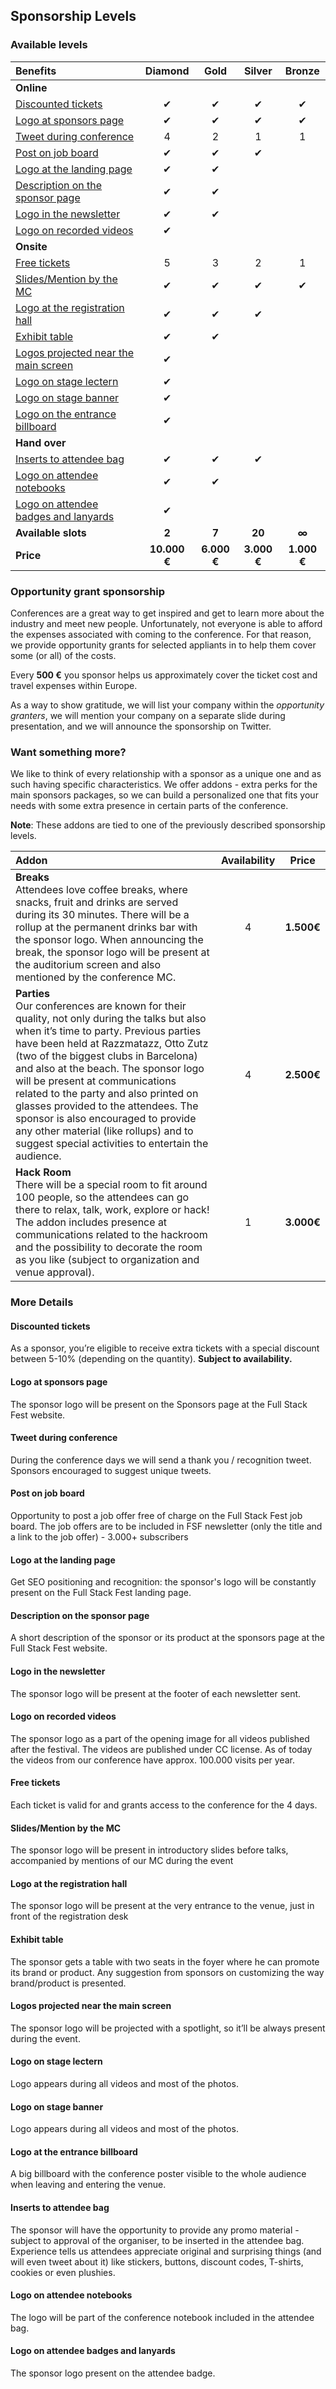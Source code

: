## Sponsorship Levels

### Available levels

| Benefits                                                                      |   Diamond    |    Gold     |   Silver    |   Bronze    |
| :---------------------------------------------------------------------------- | :----------: | :---------: | :---------: | :---------: |
| **Online**                                                                    |              |             |             |             |
| [Discounted tickets](#discounted-tickets)                                     |      ✔       |      ✔      |      ✔      |      ✔      |
| [Logo at sponsors page](#logo-at-sponsors-page)                               |      ✔       |      ✔      |      ✔      |      ✔      |
| [Tweet during conference](#tweet-during-conference)                           |      4       |      2      |      1      |      1      |
| [Post on job board](#post-on-job-board)                                       |      ✔       |      ✔      |      ✔      |             |
| [Logo at the landing page](#logo-at-the-landing-page)                         |      ✔       |      ✔      |             |             |
| [Description on the sponsor page](#description-on-the-sponsor-page)           |      ✔       |      ✔      |             |             |
| [Logo in the newsletter](#logo-in-the-newsletter)                             |      ✔       |      ✔      |             |             |
| [Logo on recorded videos](#logo-on-recorded-videos)                           |      ✔       |             |             |             |
| **Onsite**                                                                    |              |             |             |             |
| [Free tickets](#free-tickets)                                                 |      5       |      3      |      2      |      1      |
| [Slides/Mention by the MC](#slides-mention-by-the-mc)                         |      ✔       |      ✔      |      ✔      |      ✔      |
| [Logo at the registration hall](#logo-at-the-registration-hall)               |      ✔       |      ✔      |      ✔      |             |
| [Exhibit table](#exhibit-table)                                               |      ✔       |      ✔      |             |             |
| [Logos projected near the main screen](#logos-projected-near-the-main-screen) |      ✔       |             |             |             |
| [Logo on stage lectern](#logo-on-stage-lectern)                               |      ✔       |             |             |             |
| [Logo on stage banner](#logo-on-stage-banner)                                 |      ✔       |             |             |             |
| [Logo on the entrance billboard](#logo-on-the-entrance-billboard)             |      ✔       |             |             |             |
| **Hand over**                                                                 |              |             |             |             |
| [Inserts to attendee bag](#inserts-to-attendee-bag)                           |      ✔       |      ✔      |      ✔      |             |
| [Logo on attendee notebooks](#logo-on-attendee-notebooks)                     |      ✔       |      ✔      |             |             |
| [Logo on attendee badges and lanyards](#logo-on-attendee-badges-and-lanyards) |      ✔       |             |             |             |
| **Available slots**                                                           |    **2**     |    **7**    |   **20**    |    **∞**    |
| **Price**                                                                     | **10.000 €** | **6.000 €** | **3.000 €** | **1.000 €** |

### Opportunity grant sponsorship

Conferences are a great way to get inspired and get to learn more about the industry and meet new people. Unfortunately, not everyone is able to afford the expenses associated with coming to the conference. For that reason, we provide opportunity grants for selected appliants in to help them cover some (or all) of the costs.

Every **500 €** you sponsor helps us approximately cover the ticket cost and travel expenses within Europe.

As a way to show gratitude, we will list your company within the _opportunity granters_, we will mention your company on a separate slide during presentation, and we will announce the sponsorship on Twitter.

### Want something more?

We like to think of every relationship with a sponsor as a unique one and as such having specific characteristics. We offer addons - extra perks for the main sponsors packages, so we can build a personalized one that fits your needs with some extra presence in certain parts of the conference.

**Note**: These addons are tied to one of the previously described sponsorship levels.

| Addon                                                                                                                                                                                                                                                                                                                                                                                                                                                                                                                     | Availability |   Price    |
| :------------------------------------------------------------------------------------------------------------------------------------------------------------------------------------------------------------------------------------------------------------------------------------------------------------------------------------------------------------------------------------------------------------------------------------------------------------------------------------------------------------------------ | :----------: | :--------: |
| **Breaks**<br /> Attendees love coffee breaks, where snacks, fruit and drinks are served during its 30 minutes. There will be a rollup at the permanent drinks bar with the sponsor logo. When announcing the break, the sponsor logo will be present at the auditorium screen and also mentioned by the conference MC.                                                                                                                                                                                                   |      4       | **1.500€** |
| **Parties**<br />Our conferences are known for their quality, not only during the talks but also when it’s time to party. Previous parties have been held at Razzmatazz, Otto Zutz (two of the biggest clubs in Barcelona) and also at the beach. The sponsor logo will be present at communications related to the party and also printed on glasses provided to the attendees. The sponsor is also encouraged to provide any other material (like rollups) and to suggest special activities to entertain the audience. |      4       | **2.500€** |
| **Hack Room**<br />There will be a special room to fit around 100 people, so the attendees can go there to relax, talk, work, explore or hack! The addon includes presence at communications related to the hackroom and the possibility to decorate the room as you like (subject to organization and venue approval).                                                                                                                                                                                                   |      1       | **3.000€** |

### More Details

#### Discounted tickets

As a sponsor, you’re eligible to receive extra tickets with a special discount between 5-10% (depending on the quantity). <b>Subject to availability.</b>

#### Logo at sponsors page

The sponsor logo will be present on the Sponsors page at the Full Stack Fest website.

#### Tweet during conference

During the conference days we will send a thank you / recognition tweet. Sponsors encouraged to suggest unique tweets.

#### Post on job board

Opportunity to post a job offer free of charge on the Full Stack Fest job board. The job offers are to be included in FSF newsletter (only the title and a link to the job offer) - 3.000+ subscribers

#### Logo at the landing page

Get SEO positioning and recognition: the sponsor's logo will be constantly present on the Full Stack Fest landing page.

#### Description on the sponsor page

A short description of the sponsor or its product at the sponsors page at the Full Stack Fest website.

#### Logo in the newsletter

The sponsor logo will be present at the footer of each newsletter sent.

#### Logo on recorded videos

The sponsor logo as a part of the opening image for all videos published after the festival. The videos are published under CC license. As of today the videos from our conference have approx. 100.000 visits per year.

#### Free tickets

Each ticket is valid for and grants access to the conference for the 4 days.

#### Slides/Mention by the MC

The sponsor logo will be present in introductory slides before talks, accompanied by mentions of our MC during the event

#### Logo at the registration hall

The sponsor logo will be present at the very entrance to the venue, just in front of the registration desk

#### Exhibit table

The sponsor gets a table with two seats in the foyer where he can promote its brand or product. Any suggestion from sponsors on customizing the way brand/product is presented.

#### Logos projected near the main screen

The sponsor logo will be projected with a spotlight, so it’ll be always present during the event.

#### Logo on stage lectern

Logo appears during all videos and most of the photos.

#### Logo on stage banner

Logo appears during all videos and most of the photos.

#### Logo at the entrance billboard

A big billboard with the conference poster visible to the whole audience when leaving and entering the venue. 

#### Inserts to attendee bag

The sponsor will have the opportunity to provide any promo material - subject to approval of the organiser, to be inserted in the attendee bag. Experience tells us attendees appreciate original and surprising things (and will even tweet about it) like stickers, buttons, discount codes, T-shirts, cookies or even plushies.

#### Logo on attendee notebooks

The logo will be part of the conference notebook included in the attendee bag.

#### Logo on attendee badges and lanyards

The sponsor logo present on the attendee badge.
